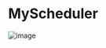 # MyScheduler

![image](https://github.com/Sarvaswa-Mohata/MyScheduler/assets/99800509/bcb4f323-6e3d-4ccf-b064-6dfef71eabc0)

